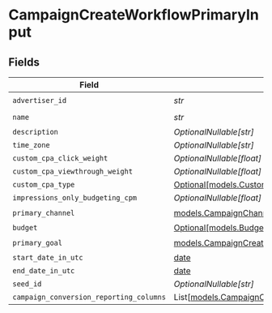 # CampaignCreateWorkflowPrimaryInput


## Fields

| Field                                                                                                            | Type                                                                                                             | Required                                                                                                         | Description                                                                                                      |
| ---------------------------------------------------------------------------------------------------------------- | ---------------------------------------------------------------------------------------------------------------- | ---------------------------------------------------------------------------------------------------------------- | ---------------------------------------------------------------------------------------------------------------- |
| `advertiser_id`                                                                                                  | *str*                                                                                                            | :heavy_check_mark:                                                                                               | N/A                                                                                                              |
| `name`                                                                                                           | *str*                                                                                                            | :heavy_check_mark:                                                                                               | N/A                                                                                                              |
| `description`                                                                                                    | *OptionalNullable[str]*                                                                                          | :heavy_minus_sign:                                                                                               | N/A                                                                                                              |
| `time_zone`                                                                                                      | *OptionalNullable[str]*                                                                                          | :heavy_minus_sign:                                                                                               | N/A                                                                                                              |
| `custom_cpa_click_weight`                                                                                        | *OptionalNullable[float]*                                                                                        | :heavy_minus_sign:                                                                                               | N/A                                                                                                              |
| `custom_cpa_viewthrough_weight`                                                                                  | *OptionalNullable[float]*                                                                                        | :heavy_minus_sign:                                                                                               | N/A                                                                                                              |
| `custom_cpa_type`                                                                                                | [Optional[models.CustomCPAType]](../models/customcpatype.md)                                                     | :heavy_minus_sign:                                                                                               | N/A                                                                                                              |
| `impressions_only_budgeting_cpm`                                                                                 | *OptionalNullable[float]*                                                                                        | :heavy_minus_sign:                                                                                               | N/A                                                                                                              |
| `primary_channel`                                                                                                | [models.CampaignChannelType](../models/campaignchanneltype.md)                                                   | :heavy_check_mark:                                                                                               | N/A                                                                                                              |
| `budget`                                                                                                         | [Optional[models.BudgetWorkflow]](../models/budgetworkflow.md)                                                   | :heavy_minus_sign:                                                                                               | N/A                                                                                                              |
| `primary_goal`                                                                                                   | [models.CampaignCreateROIGoalWorkflow](../models/campaigncreateroigoalworkflow.md)                               | :heavy_check_mark:                                                                                               | N/A                                                                                                              |
| `start_date_in_utc`                                                                                              | [date](https://docs.python.org/3/library/datetime.html#date-objects)                                             | :heavy_minus_sign:                                                                                               | N/A                                                                                                              |
| `end_date_in_utc`                                                                                                | [date](https://docs.python.org/3/library/datetime.html#date-objects)                                             | :heavy_minus_sign:                                                                                               | N/A                                                                                                              |
| `seed_id`                                                                                                        | *OptionalNullable[str]*                                                                                          | :heavy_minus_sign:                                                                                               | N/A                                                                                                              |
| `campaign_conversion_reporting_columns`                                                                          | List[[models.CampaignConversionReportingColumnWorkflow](../models/campaignconversionreportingcolumnworkflow.md)] | :heavy_minus_sign:                                                                                               | N/A                                                                                                              |
